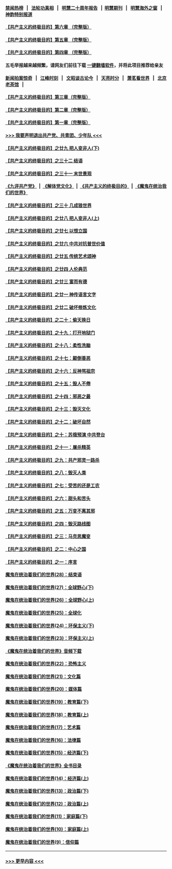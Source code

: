 #### [禁闻热榜](热点新闻.md?=0)  &nbsp;&nbsp;|&nbsp;&nbsp; [法轮功真相](https://github.com/gfw-breaker/truth/blob/master/README.md?=0) &nbsp;&nbsp;|&nbsp;&nbsp; [明慧二十周年报告](https://github.com/gfw-breaker/mh-reports/blob/master/README.md?=0) &nbsp;&nbsp;|&nbsp;&nbsp;[明慧期刊](https://github.com/gfw-breaker/mh-qikan) &nbsp;&nbsp;|&nbsp;&nbsp; [明慧海外之窗](https://github.com/gfw-breaker/mh-news/blob/master/README.md?=0) &nbsp;&nbsp;|&nbsp;&nbsp; [神韵特别报道](https://github.com/gfw-breaker/mh-news/blob/master/shenyun.md?=0)
#### [【共产主义的终极目的】第六章 （完整版）](../pages/nsc422/n11428913.md?t=02262331) 
#### [【共产主义的终极目的】第五章 （完整版）](../pages/nsc422/n11428912.md?t=02262331) 
#### [【共产主义的终极目的】第四章 （完整版）](../pages/nsc422/n11428907.md?t=02262331) 
#### 五毛举报越来越频繁，请网友们前往下载 [一键翻墙软件](https://github.com/gfw-breaker/ssr-accounts)，并将此项目推荐给亲友
#### [新闻拍案惊奇](https://github.com/gfw-breaker/banned-news/blob/master/pages/link4.md) &nbsp;&nbsp;|&nbsp;&nbsp; [江峰时刻](https://github.com/gfw-breaker/banned-news/blob/master/pages/link4.md) &nbsp;&nbsp;|&nbsp;&nbsp; [文昭谈古论今](https://github.com/gfw-breaker/banned-news/blob/master/pages/link4.md) &nbsp;&nbsp;|&nbsp;&nbsp; [天亮时分](https://github.com/gfw-breaker/banned-news/blob/master/pages/link4.md) &nbsp;&nbsp;|&nbsp;&nbsp; [萧茗看世界](https://github.com/gfw-breaker/banned-news/blob/master/pages/link4.md) &nbsp;&nbsp;|&nbsp;&nbsp; [北京老茶馆](https://github.com/gfw-breaker/banned-news/blob/master/pages/link4.md) &nbsp;&nbsp;|&nbsp;&nbsp; 
#### [【共产主义的终极目的】第三章（完整版）](../pages/nsc422/n11428848.md?t=02262331) 
#### [【共产主义的终极目的】第二章（完整版）](../pages/nsc422/n11428831.md?t=02262331) 
#### [【共产主义的终极目的】第一章（完整版）](../pages/nsc422/n11417651.md?t=02262331) 
#### [>>> 我要声明退出共产党、共青团、少年队 <<<](https://github.com/begood0513/goodnews/blob/master/quit/letter.md) 
#### [【共产主义的终极目的】之廿九 把人变非人(下)](../pages/nsc422/n11344140.md?t=02262331) 
#### [【共产主义的终极目的】之三十二 结语](../pages/nsc422/n11360535.md?t=02262331) 
#### [【共产主义的终极目的】之三十一 末世景观](../pages/nsc422/n11351129.md?t=02262331) 
#### [《九评共产党》](https://github.com/begood0513/9ping.md/blob/master/README.md) &nbsp;|&nbsp; [《解体党文化》](../../../../jtdwh.md/blob/master/README.md)  &nbsp;|&nbsp; [《共产主义的终极目的》](../../../../gczydzjmd.md/blob/master/README.md) &nbsp;|&nbsp; [《魔鬼在统治我们的世界》](../../../../mgztzwmdsj.md/blob/master/README.md) 
#### [【共产主义的终极目的】之三十 几成狼世界](../pages/nsc422/n11348280.md?t=02262331) 
#### [【共产主义的终极目的】之廿八 把人变非人(上)](../pages/nsc422/n11340492.md?t=02262331) 
#### [【共产主义的终极目的】之廿七 以恨立国](../pages/nsc422/n11336944.md?t=02262331) 
#### [【共产主义的终极目的】之廿六 中共对抗普世价值](../pages/nsc422/n11324785.md?t=02262331) 
#### [【共产主义的终极目的】之廿五 传统艺术颂神](../pages/nsc422/n11296396.md?t=02262331) 
#### [【共产主义的终极目的】之廿四 人伦典范](../pages/nsc422/n11296397.md?t=02262331) 
#### [【共产主义的终极目的】之廿三 富而有德](../pages/nsc422/n11283598.md?t=02262331) 
#### [【共产主义的终极目的】之廿一 神传语言文字](../pages/nsc422/n11263265.md?t=02262331) 
#### [【共产主义的终极目的】之廿二 破坏修炼文化](../pages/nsc422/n11245728.md?t=02262331) 
#### [【共产主义的终极目的】之二十：偷天换日](../pages/nsc422/n11238846.md?t=02262331) 
#### [【共产主义的终极目的】之十九：打开地狱门](../pages/nsc422/n11206376.md?t=02262331) 
#### [【共产主义的终极目的】之十八：柔性洗脑](../pages/nsc422/n11199994.md?t=02262331) 
#### [【共产主义的终极目的】之十七：颠倒善恶](../pages/nsc422/n11179782.md?t=02262331) 
#### [【共产主义的终极目的】之十六：反神骂祖宗](../pages/nsc422/n11166798.md?t=02262331) 
#### [【共产主义的终极目的】之十五：毁人不倦](../pages/nsc422/n11166792.md?t=02262331) 
#### [【共产主义的终极目的】之十四：邪恶之最](../pages/nsc422/n11150249.md?t=02262331) 
#### [【共产主义的终极目的】之十三：毁灭文化](../pages/nsc422/n11135227.md?t=02262331) 
#### [【共产主义的终极目的】之十二：破坏自然](../pages/nsc422/n11135214.md?t=02262331) 
#### [【共产主义的终极目的】之十：苏俄预演 中共登台](../pages/nsc422/n11118424.md?t=02262331) 
#### [【共产主义的终极目的】之十一：屠杀精英](../pages/nsc422/n11118442.md?t=02262331) 
#### [【共产主义的终极目的】之九：共产邪灵一路杀](../pages/nsc422/n11114139.md?t=02262331) 
#### [【共产主义的终极目的】之八：毁灭人类](../pages/nsc422/n11108503.md?t=02262331) 
#### [【共产主义的终极目的】之七：受苦的还是工农](../pages/nsc422/n11101809.md?t=02262331) 
#### [【共产主义的终极目的】之六：甜头和苦头](../pages/nsc422/n11096971.md?t=02262331) 
#### [【共产主义的终极目的】之五：万变不离其邪](../pages/nsc422/n11091285.md?t=02262331) 
#### [【共产主义的终极目的】之四：毁灭路线图](../pages/nsc422/n11086284.md?t=02262331) 
#### [【共产主义的终极目的】之三：马克思魔变](../pages/nsc422/n11061941.md?t=02262331) 
#### [【共产主义的终极目的】之二：中心之国](../pages/nsc422/n11047728.md?t=02262331) 
#### [【共产主义的终极目的】之一：序言](../pages/nsc422/n11086077.md?t=02262331) 
#### [魔鬼在统治着我们的世界(28)：结束语](../pages/nsc422/n10936246.md?t=02262331) 
#### [魔鬼在统治着我们的世界(27)：全球野心(下)](../pages/nsc422/n10928319.md?t=02262331) 
#### [魔鬼在统治着我们的世界(26)：全球野心(上)](../pages/nsc422/n10900318.md?t=02262331) 
#### [魔鬼在统治着我们的世界(25)：全球化](../pages/nsc422/n10788205.md?t=02262331) 
#### [魔鬼在统治着我们的世界(24)：环保主义(下)](../pages/nsc422/n10695307.md?t=02262331) 
#### [魔鬼在统治着我们的世界(23)：环保主义(上)](../pages/nsc422/n10688613.md?t=02262331) 
#### [《魔鬼在统治着我们的世界》音频下载](../pages/nsc422/n10635553.md?t=02262331) 
#### [魔鬼在统治着我们的世界(22)：恐怖主义](../pages/nsc422/n10614727.md?t=02262331) 
#### [魔鬼在统治着我们的世界(21)：文化篇](../pages/nsc422/n10597706.md?t=02262331) 
#### [魔鬼在统治着我们的世界(20)：媒体篇](../pages/nsc422/n10586579.md?t=02262331) 
#### [魔鬼在统治着我们的世界(19)：教育篇(下)](../pages/nsc422/n10564808.md?t=02262331) 
#### [魔鬼在统治着我们的世界(18)：教育篇(上)](../pages/nsc422/n10526970.md?t=02262331) 
#### [魔鬼在统治着我们的世界(17)：艺术篇](../pages/nsc422/n10499093.md?t=02262331) 
#### [魔鬼在统治着我们的世界(16)：法律篇](../pages/nsc422/n10485969.md?t=02262331) 
#### [魔鬼在统治着我们的世界(15)：经济篇(下)](../pages/nsc422/n10469975.md?t=02262331) 
#### [《魔鬼在统治着我们的世界》全书目录](../pages/nsc422/n10464261.md?t=02262331) 
#### [魔鬼在统治着我们的世界(14)：经济篇(上)](../pages/nsc422/n10457370.md?t=02262331) 
#### [魔鬼在统治着我们的世界(13)：政治篇(下)](../pages/nsc422/n10448270.md?t=02262331) 
#### [魔鬼在统治着我们的世界(12)：政治篇(上)](../pages/nsc422/n10444576.md?t=02262331) 
#### [魔鬼在统治着我们的世界(11)：家庭篇(下)](../pages/nsc422/n10440961.md?t=02262331) 
#### [魔鬼在统治着我们的世界(10)：家庭篇(上)](../pages/nsc422/n10435448.md?t=02262331) 
#### [魔鬼在统治着我们的世界(9)：信仰篇](../pages/nsc422/n10432159.md?t=02262331) 

----
#### [ >>> 更早内容 <<< ](../indexes/nsc422-earlier.md)

